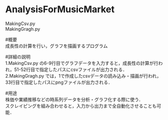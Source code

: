 # AnalysisForMusicMarket
MakingCsv.py<br>
MakingGragh.py

#概要<br>
成長性の計算を行い，グラフを描画するプログラム

#詳細の説明<br>
1.MakingCsv.py の6-9行目でグラフデータを入力すると，成長性の計算が行われ，51-52行目で指定したパスにcsvファイルが出力される．<br>
2.MakingGragh.py では，1で作成したcsvデータの読み込み・描画が行われ，33行目で指定したパスにpngファイルが出力される．

#用途<br>
株価や業績推移などの時系列データを分析・グラフ化する際に使う．<br>
スクレイピングを組み合わせると，入力から出力まで全自動化させることも可能．
